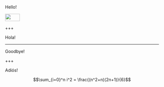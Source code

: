 Hello!

<img src="https://github.com/maxpumperla/betago/blob/hamburg-ai/ear_reddening.png" height="24" width="48">
<!-- ![Logo](ear_reddening.png | width=100) -->


+++

Hola!

---

Goodbye!

+++

Adiós!

$$\sum_{i=0}^n i^2 = \frac{(n^2+n)(2n+1)}{6}$$
